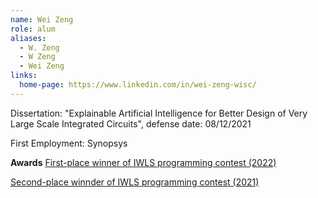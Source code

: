 ```yaml
---
name: Wei Zeng
role: alum
aliases:
  - W. Zeng
  - W Zeng
  - Wei Zeng
links:
  home-page: https://www.linkedin.com/in/wei-zeng-wisc/
---
```


Dissertation: "Explainable Artificial Intelligence for Better Design of Very Large Scale Integrated Circuits", defense date: 08/12/2021

First Employment: Synopsys

**Awards**
[First-place winner of IWLS programming contest (2022)
](https://engineering.wisc.edu/news/ece-phd-students-win-international-machine-learning-contest/)

[Second-place winnder of IWLS programming contest (2021)](https://engineering.wisc.edu/news/ece-phd-student-places-high-in-international-programming-competition/)
